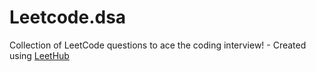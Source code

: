 # Leetcode.dsa
Collection of LeetCode questions to ace the coding interview! - Created using [LeetHub](https://github.com/QasimWani/LeetHub)
